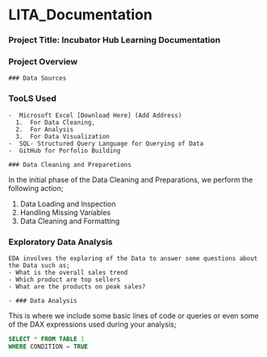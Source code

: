 # LITA_Documentation

### Project Title: Incubator Hub Learning Documentation

### Project Overview
```
### Data Sources
```
### TooLS Used
```
-  Microsoft Excel [Download Here] (Add Address)
  1.  For Data Cleaning,
  2.  For Analysis
  3.  For Data Visualization
-  SQL- Structured Query Language for Querying of Data
-  GitHub for Porfolio Building

### Data Cleaning and Preparetions
```
In the initial phase of the Data Cleaning and Preparations, we perform the following action;
1. Data Loading and Inspection
2. Handling Missing Variables
3. Data Cleaning and Formatting

### Exploratory Data Analysis
```
EDA involves the exploring of the Data to answer some questions about the Data such as;
- What is the overall sales trend 
- Which product are top sellers
- What are the products on peak sales?

- ### Data Analysis
 ```
  This is where we include some basic lines of code or queries or even some of the DAX expressions used during your analysis;
  ```SQL
  SELECT * FROM TABLE 1
  WHERE CONDITION = TRUE
  ```
  

